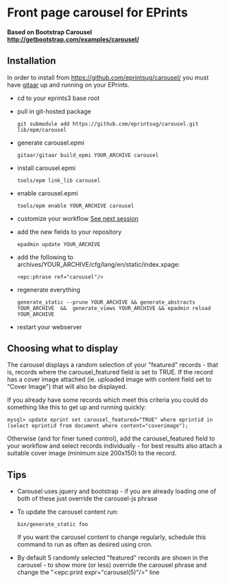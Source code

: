 # Front page carousel for EPrints
#### Based on Bootstrap Carousel http://getbootstrap.com/examples/carousel/

## Installation

In order to install from https://github.com/eprintsug/carousel/ you must have [gitaar](https://github.com/eprintsug/gitaar) up and running on your EPrints.

* cd to your eprints3 base root
* pull in git-hosted package

    ```
    git submodule add https://github.com/eprintsug/carousel.git lib/epm/carousel 
    ```
* generate carousel.epmi

    ```
    gitaar/gitaar build_epmi YOUR_ARCHIVE carousel
    ```
* install carousel.epmi

    ```
    tools/epm link_lib carousel
    ```
* enable carousel.epmi

    ```
    tools/epm enable YOUR_ARCHIVE carousel
    ```
* customize your workflow [See next session](#choosing-what-to-display)
* add the new fields to your repository

    ```
    epadmin update YOUR_ARCHIVE
    ```
* add the following to archives/YOUR_ARCHIVE/cfg/lang/en/static/index.xpage:
    
    ```
    <epc:phrase ref="carousel"/>
    ```
* regenerate everything

    ```
    generate_static --prune YOUR_ARCHIVE && generate_abstracts YOUR_ARCHIVE  &&  generate_views YOUR_ARCHIVE && epadmin reload YOUR_ARCHIVE
    ```
* restart your webserver

## Choosing what to display

The carousel displays a random selection of your "featured" records - that is, records where the carousel_featured field is set to TRUE. If the record has a cover image attached (ie. uploaded image with content field set to "Cover Image") that will also be displayed.

If you already have some records which meet this criteria you could do something like this to get up and running quickly:

```
mysql> update eprint set carousel_featured="TRUE" where eprintid in (select eprintid from document where content="coverimage");
```

Otherwise (and for finer tuned control), add the carousel_featured field to your workflow and select records individually - for best results also attach a suitable cover image (minimum size 200x150) to the record.

## Tips

* Carousel uses jquery and bootstrap - if you are already loading one of both of these just override the carousel-js phrase
* To update the carousel content run:

    ```
    bin/generate_static foo
    ```
    If you want the carousel content to change regularly, schedule this command to run as often as desired using cron.
* By default 5 randomly selected "featured" records are shown in the carousel - to show more (or less) override the carousel phrase and change the "<epc:print expr="carousel(5)"/>" line
